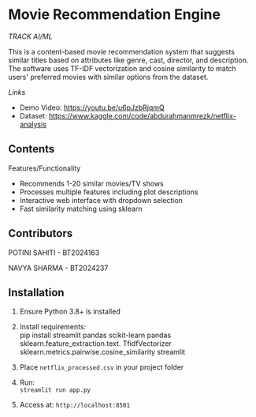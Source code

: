 
# Movie Recommendation Engine

*TRACK AI/ML*

This is a content-based movie recommendation system that suggests similar titles based on attributes like genre, cast, director, and description. The software uses TF-IDF vectorization and cosine similarity to match users' preferred movies with similar options from the dataset.  
 

*Links*
- Demo Video: https://youtu.be/u6pJzbRjqmQ    
- Dataset: https://www.kaggle.com/code/abdurahmanmrezk/netflix-analysis


## Contents
Features/Functionality 
- Recommends 1-20 similar movies/TV shows  
- Processes multiple features including plot descriptions  
- Interactive web interface with dropdown selection  
- Fast similarity matching using sklearn  

## Contributors

POTINI SAHITI - BT2024163

NAVYA SHARMA - BT2024237
## Installation

1. Ensure Python 3.8+ is installed  

2. Install requirements:  
    pip install streamlit pandas scikit-learn
    pandas
    sklearn.feature_extraction.text.        TfidfVectorizer
    sklearn.metrics.pairwise.cosine_similarity
    streamlit

3. Place `netflix_processed.csv` in your project folder  

4. Run:  
`streamlit run app.py`  

5. Access at: `http://localhost:8501` 